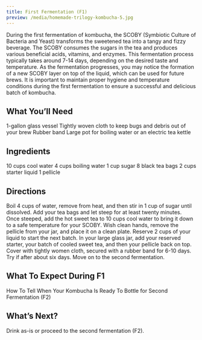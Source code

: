```yaml
---
title: First Fermentation (F1)
preview: /media/homemade-trilogy-kombucha-5.jpg
---
```


During the first fermentation of kombucha, the SCOBY (Symbiotic Culture of Bacteria and Yeast) transforms the sweetened tea into a tangy and fizzy beverage. The SCOBY consumes the sugars in the tea and produces various beneficial acids, vitamins, and enzymes. This fermentation process typically takes around 7-14 days, depending on the desired taste and temperature. As the fermentation progresses, you may notice the formation of a new SCOBY layer on top of the liquid, which can be used for future brews. It is important to maintain proper hygiene and temperature conditions during the first fermentation to ensure a successful and delicious batch of kombucha.

## What You’ll Need

1-gallon glass vessel
Tightly woven cloth to keep bugs and debris out of your brew
Rubber band
Large pot for boiling water or an electric tea kettle

## Ingredients

10 cups cool water
4 cups boiling water
1 cup sugar
8 black tea bags
2 cups starter liquid
1 pellicle

## Directions

Boil 4 cups of water, remove from heat, and then stir in 1 cup of sugar until dissolved. Add your tea bags and let steep for at least twenty minutes.
Once steeped, add the hot sweet tea to 10 cups cool water to bring it down to a safe temperature for your SCOBY.
Wish clean hands, remove the pellicle from your jar, and place it on a clean plate. Reserve 2 cups of your liquid to start the next batch.
In your large glass jar, add your reserved starter, your batch of cooled sweet tea, and then your pellicle back on top.
Cover with tightly women cloth, secured with a rubber band for 6-10 days. Try if after about six days.
Move on to the second fermentation.

## What To Expect During F1

How To Tell When Your Kombucha Is Ready To Bottle for Second Fermentation (F2)

## What’s Next?

Drink as-is or proceed to the second fermentation (F2).